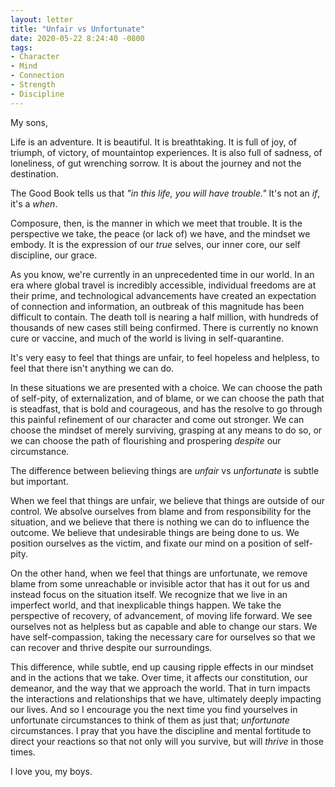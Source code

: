 ```yaml
---
layout: letter
title: "Unfair vs Unfortunate"
date: 2020-05-22 8:24:40 -0800
tags:
- Character
- Mind
- Connection
- Strength
- Discipline
---
```

My sons,

Life is an adventure. It is beautiful. It is breathtaking. It is full of joy, of triumph, of victory, of mountaintop experiences. It is also full of sadness, of loneliness, of gut wrenching sorrow. It is about the journey and not the destination.

The Good Book tells us that *"in this life, you will have trouble."* It's not an *if*, it's a *when*.

Composure, then, is the manner in which we meet that trouble. It is the perspective we take, the peace (or lack of) we have, and the mindset we embody. It is the expression of our *true* selves, our inner core, our self discipline, our grace.

As you know, we're currently in an unprecedented time in our world. In an era where global travel is incredibly accessible, individual freedoms are at their prime, and technological advancements have created an expectation of connection and information, an outbreak of this magnitude has been difficult to contain. The death toll is nearing a half million, with hundreds of thousands of new cases still being confirmed. There is currently no known cure or vaccine, and much of the world is living in self-quarantine.

It's very easy to feel that things are unfair, to feel hopeless and helpless, to feel that there isn't anything we can do.

In these situations we are presented with a choice. We can choose the path of self-pity, of externalization, and of blame, or we can choose the path that is steadfast, that is bold and courageous, and has the resolve to go through this painful refinement of our character and come out stronger. We can choose the mindset of merely surviving, grasping at any means to do so, or we can choose the path of flourishing and prospering *despite* our circumstance.

The difference between believing things are *unfair* vs *unfortunate* is subtle but important.

When we feel that things are unfair, we believe that things are outside of our control. We absolve ourselves from blame and from responsibility for the situation, and we believe that there is nothing we can do to influence the outcome. We believe that undesirable things are being done to us. We position ourselves as the victim, and fixate our mind on a position of self-pity.

On the other hand, when we feel that things are unfortunate, we remove blame from some unreachable or invisible actor that has it out for us and instead focus on the situation itself. We recognize that we live in an imperfect world, and that inexplicable things happen. We take the perspective of recovery, of advancement, of moving life forward. We see ourselves not as helpless but as capable and able to change our stars. We have self-compassion, taking the necessary care for ourselves so that we can recover and thrive despite our surroundings.

This difference, while subtle, end up causing ripple effects in our mindset and in the actions that we take. Over time, it affects our constitution, our demeanor, and the way that we approach the world. That in turn impacts the interactions and relationships that we have, ultimately deeply impacting our lives. And so I encourage you the next time you find yourselves in unfortunate circumstances to think of them as just that; *unfortunate* circumstances. I pray that you have the discipline and mental fortitude to direct your reactions so that not only will you survive, but will *thrive* in those times.

I love you, my boys.
